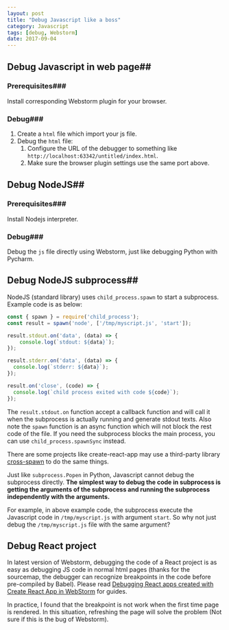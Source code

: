 ```yaml
---
layout: post
title: "Debug Javascript like a boss"
category: Javascript
tags: [debug, Webstorm]
date: 2017-09-04
---
```


## Debug Javascript in web page##

### Prerequisites###

Install corresponding Webstorm plugin for your browser.

### Debug###

1. Create a `html` file which import your js file.
2. Debug the `html` file:
   1. Configure the URL of the debugger to something like `http://localhost:63342/untitled/index.html`.
   2. Make sure the browser plugin settings use the same port above.

## Debug NodeJS##

### Prerequisites###

Install Nodejs interpreter.

### Debug###

Debug the `js` file directly using Webstorm, just like debugging Python with Pycharm.

<!--break-->

## Debug NodeJS subprocess##

NodeJS (standard library) uses `child_process.spawn` to start a subprocess. Example code is as below:

```javascript
const { spawn } = require('child_process');
const result = spawn('node', ['/tmp/myscript.js', 'start']);

result.stdout.on('data', (data) => {
    console.log(`stdout: ${data}`);
});

result.stderr.on('data', (data) => {
  console.log(`stderr: ${data}`);
});

result.on('close', (code) => {
  console.log(`child process exited with code ${code}`);
});
```

The `result.stdout.on` function accept a callback function and will call it when the subprocess is actually running and generate stdout texts. Also note the `spawn` function is an async function which will not block the rest code of the file. If you need the subprocess blocks the main process, you can use `child_process.spawnSync` instead.

There are some projects like create-react-app may use a third-party library [cross-spawn](https://github.com/IndigoUnited/node-cross-spawn) to do the same things.

Just like `subprocess.Popen` in Python, Javascript cannot debug the subprocess directly. **The simplest way to debug the code in subprocess is getting the arguments of the subprocess and running the subprocess independently with the arguments.**

For example, in above example code, the subprocess execute the Javascript code in `/tmp/myscript.js` with argument `start`. So why not just debug the `/tmp/myscript.js` file with the same argument?

## Debug React project

In latest version of Webstorm, debugging the code of a React project is as easy as debugging JS code in normal html pages (thanks for the sourcemap, the debugger can recognize breakpoints in the code before pre-compiled by Babel). Please read [Debugging React apps created with Create React App in WebStorm](https://blog.jetbrains.com/webstorm/2017/01/debugging-react-apps/) for guides.

In practice, I found that the breakpoint is not work when the first time page is rendered. In this situation, refreshing the page will solve the problem (Not sure if this is the bug of Webstorm).
